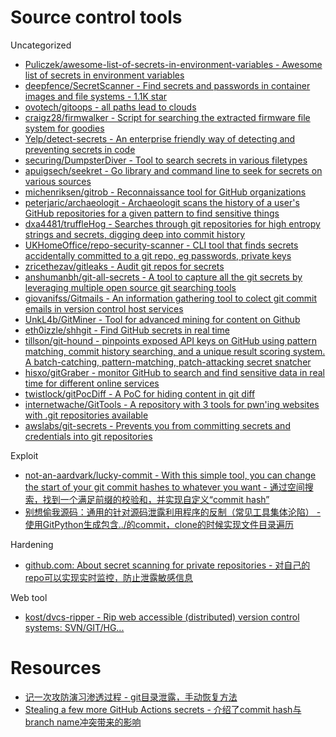 # Source control tools

Uncategorized

* [Puliczek/awesome-list-of-secrets-in-environment-variables - Awesome list of secrets in environment variables](https://github.com/Puliczek/awesome-list-of-secrets-in-environment-variables)
* [deepfence/SecretScanner - Find secrets and passwords in container images and file systems - 1.1K star](https://github.com/deepfence/SecretScanner)
* [ovotech/gitoops - all paths lead to clouds](https://github.com/ovotech/gitoops)
* [craigz28/firmwalker - Script for searching the extracted firmware file system for goodies](https://github.com/craigz28/firmwalker)
* [Yelp/detect-secrets - An enterprise friendly way of detecting and preventing secrets in code](https://github.com/Yelp/detect-secrets)
* [securing/DumpsterDiver - Tool to search secrets in various filetypes](https://github.com/securing/DumpsterDiver)
* [apuigsech/seekret - Go library and command line to seek for secrets on various sources](https://github.com/apuigsech/seekret)
* [michenriksen/gitrob - Reconnaissance tool for GitHub organizations](https://github.com/michenriksen/gitrob)
* [peterjaric/archaeologit - Archaeologit scans the history of a user's GitHub repositories for a given pattern to find sensitive things](https://github.com/peterjaric/archaeologit)
* [dxa4481/truffleHog - Searches through git repositories for high entropy strings and secrets, digging deep into commit history](https://github.com/dxa4481/truffleHog)
* [UKHomeOffice/repo-security-scanner - CLI tool that finds secrets accidentally committed to a git repo, eg passwords, private keys](https://github.com/UKHomeOffice/repo-security-scanner)
* [zricethezav/gitleaks - Audit git repos for secrets](https://github.com/zricethezav/gitleaks)
* [anshumanbh/git-all-secrets - A tool to capture all the git secrets by leveraging multiple open source git searching tools](https://github.com/anshumanbh/git-all-secrets)
* [giovanifss/Gitmails - An information gathering tool to colect git commit emails in version control host services](https://github.com/giovanifss/Gitmails)
* [UnkL4b/GitMiner - Tool for advanced mining for content on Github](https://github.com/UnkL4b/GitMiner)
* [eth0izzle/shhgit - Find GitHub secrets in real time](https://github.com/eth0izzle/shhgit/)
* [tillson/git-hound - pinpoints exposed API keys on GitHub using pattern matching, commit history searching, and a unique result scoring system. A batch-catching, pattern-matching, patch-attacking secret snatcher](https://github.com/tillson/git-hound)
* [hisxo/gitGraber - monitor GitHub to search and find sensitive data in real time for different online services](https://github.com/hisxo/gitGraber)
* [twistlock/gitPocDiff - A PoC for hiding content in git diff](https://github.com/twistlock/gitPocDiff)
* [internetwache/GitTools - A repository with 3 tools for pwn'ing websites with .git repositories available](https://github.com/internetwache/GitTools)
* [awslabs/git-secrets - Prevents you from committing secrets and credentials into git repositories](https://github.com/awslabs/git-secrets)

Exploit

* [not-an-aardvark/lucky-commit - With this simple tool, you can change the start of your git commit hashes to whatever you want - 通过空间搜索，找到一个满足前缀的校验和，并实现自定义“commit hash”](https://github.com/not-an-aardvark/lucky-commit)
* [别想偷我源码：通用的针对源码泄露利用程序的反制（常见工具集体沦陷） - 使用GitPython生成包含../的commit，clone的时候实现文件目录遍历](https://drivertom.blogspot.com/2021/08/git.html?m=1)

Hardening

* [github.com: About secret scanning for private repositories - 对自己的repo可以实现实时监控，防止泄露敏感信息](https://docs.github.com/en/github/administering-a-repository/about-secret-scanning#about-secret-scanning-for-private-repositories)

Web tool

* [kost/dvcs-ripper - Rip web accessible (distributed) version control systems: SVN/GIT/HG...](https://github.com/kost/dvcs-ripper)

# Resources

* [记一次攻防演习渗透过程 - git目录泄露，手动恢复方法](https://gh0st.cn/archives/2020-11-22/1)
* [Stealing a few more GitHub Actions secrets - 介绍了commit hash与branch name冲突带来的影响](https://blog.teddykatz.com/2022/02/23/ghosts-of-branches-past.html)

